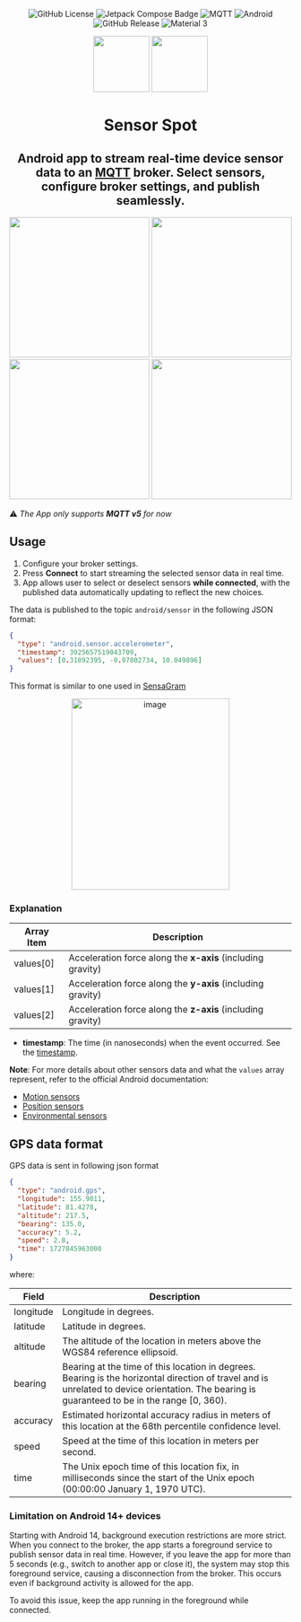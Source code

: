 <div align="center">

![GitHub License](https://img.shields.io/github/license/UmerCodez/SensorSpot?style=for-the-badge)
   ![Jetpack Compose Badge](https://img.shields.io/badge/Jetpack%20Compose-4285F4?logo=jetpackcompose&logoColor=fff&style=for-the-badge) ![MQTT](https://img.shields.io/badge/protocol-mqtt_v5-green?style=for-the-badge) ![Android](https://img.shields.io/badge/Android%205.0+-3DDC84?style=for-the-badge&logo=android&logoColor=white) ![GitHub Release](https://img.shields.io/github/v/release/UmerCodez/SensorSpot?include_prereleases&style=for-the-badge) ![Material 3](https://img.shields.io/badge/Material%203-ebe89d?style=for-the-badge&logo=materialdesign&logoColor=white)

[<img src="https://github.com/user-attachments/assets/0f628053-199f-4587-a5b2-034cf027fb99" height="100">](https://github.com/UmerCodez/SensorSpot/releases) [<img src="https://github.com/user-attachments/assets/f311c689-cfd1-4326-8e7d-323e2e117006" height="100">](https://apt.izzysoft.de/fdroid/index/apk/com.github.umercodez.sensorspot)  


# Sensor Spot
## Android app to stream real-time device sensor data to an [MQTT](https://mqtt.org/) broker. Select sensors, configure broker settings, and publish seamlessly.


<img src="https://github.com/UmerCodez/SensorSpot/blob/main/fastlane/metadata/android/en-US/images/phoneScreenshots/1.jpg" width="250" heigth="250"> <img src="https://github.com/UmerCodez/SensorSpot/blob/main/fastlane/metadata/android/en-US/images/phoneScreenshots/3.jpg" width="250" heigth="250"> <img src="https://github.com/UmerCodez/SensorSpot/blob/main/fastlane/metadata/android/en-US/images/phoneScreenshots/2.jpg" width="250" heigth="250"> <img src="https://github.com/UmerCodez/SensorSpot/blob/main/fastlane/metadata/android/en-US/images/phoneScreenshots/4.jpg" width="250" heigth="250">


</div>

⚠️ _The App only supports **MQTT v5** for now_

## Usage

1. Configure your broker settings.
2. Press **Connect** to start streaming the selected sensor data in real time.
3. App allows user to select or deselect sensors **while connected**, with the published data automatically updating to reflect the new choices.


The data is published to the topic `android/sensor` in the following JSON format:

```json
{
  "type": "android.sensor.accelerometer",
  "timestamp": 3925657519043709,
  "values": [0.31892395, -0.97802734, 10.049896]
}
```
This format is similar to one used in [SensaGram](https://github.com/UmerCodez/SensaGram)
<div align="center">
   
<img width="282" height="341" alt="image" src="https://github.com/user-attachments/assets/4742b447-3713-417a-b3aa-d06903f30a7a" />

</div>

### Explanation

| Array Item | Description                                                 |
| ---------- | ----------------------------------------------------------- |
| values\[0] | Acceleration force along the **x-axis** (including gravity) |
| values\[1] | Acceleration force along the **y-axis** (including gravity) |
| values\[2] | Acceleration force along the **z-axis** (including gravity) |

* **timestamp**: The time (in nanoseconds) when the event occurred. See the [timestamp](https://developer.android.com/reference/android/hardware/SensorEvent#timestamp).

**Note**: For more details about other sensors data and what the `values` array represent, refer to the official Android documentation:

* [Motion sensors](https://developer.android.com/guide/topics/sensors/sensors_motion)
* [Position sensors](https://developer.android.com/guide/topics/sensors/sensors_position)
* [Environmental sensors](https://developer.android.com/guide/topics/sensors/sensors_environment)

  
## GPS data format
GPS data is sent in following json format
```json
{
  "type": "android.gps",
  "longitude": 155.9011,
  "latitude": 81.4278,
  "altitude": 217.5,
  "bearing": 135.0,
  "accuracy": 5.2,
  "speed": 2.8,
  "time": 1727845963000
}
```
where:

| Field       | Description                                                                                                            |
|-------------|------------------------------------------------------------------------------------------------------------------------|
| longitude   | Longitude in degrees.                                                                                                 |
| latitude    | Latitude in degrees.                                                                                                  |
| altitude    | The altitude of the location in meters above the WGS84 reference ellipsoid.                                         |
| bearing     | Bearing at the time of this location in degrees. Bearing is the horizontal direction of travel and is unrelated to device orientation. The bearing is guaranteed to be in the range \[0, 360). |
| accuracy    | Estimated horizontal accuracy radius in meters of this location at the 68th percentile confidence level.           |
| speed       | Speed at the time of this location in meters per second.                                                            |
| time        | The Unix epoch time of this location fix, in milliseconds since the start of the Unix epoch (00:00:00 January 1, 1970 UTC). |

### Limitation on Android 14+ devices
Starting with Android 14, background execution restrictions are more strict. When you connect to the broker, the app starts a foreground service to publish sensor data in real time. However, if you leave the app for more than 5 seconds (e.g., switch to another app or close it), the system may stop this foreground service, causing a disconnection from the broker. This occurs even if background activity is allowed for the app.

To avoid this issue, keep the app running in the foreground while connected. 





